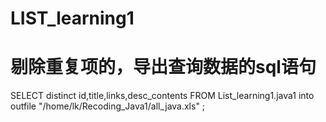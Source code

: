 # LIST_learning1
# 剔除重复项的，导出查询数据的sql语句
SELECT distinct id,title,links,desc_contents  FROM List_learning1.java1 into outfile "/home/lk/Recoding_Java1/all_java.xls" ;

